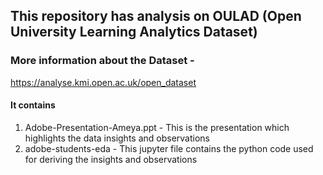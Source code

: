 ## This repository has analysis on OULAD (Open University Learning Analytics Dataset)


### More information about the Dataset - 
https://analyse.kmi.open.ac.uk/open_dataset

#### It contains

1. Adobe-Presentation-Ameya.ppt - This is the presentation which highlights the data insights and observations
2. adobe-students-eda - This jupyter file contains the python code used for deriving the insights and observations
